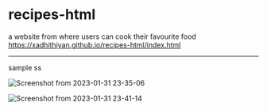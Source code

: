 # recipes-html
a website from where users can cook their favourite food  <br/>
https://xadhithiyan.github.io/recipes-html/index.html <br/>
<hr/>
sample ss

![Screenshot from 2023-01-31 23-35-06](https://user-images.githubusercontent.com/113228161/215846353-7b6dd6d5-84e5-4f5c-bb54-f78a94a7b733.png)

![Screenshot from 2023-01-31 23-41-14](https://user-images.githubusercontent.com/113228161/215847268-60bc28fd-d93b-4910-97a5-a491b7f1f170.png)
